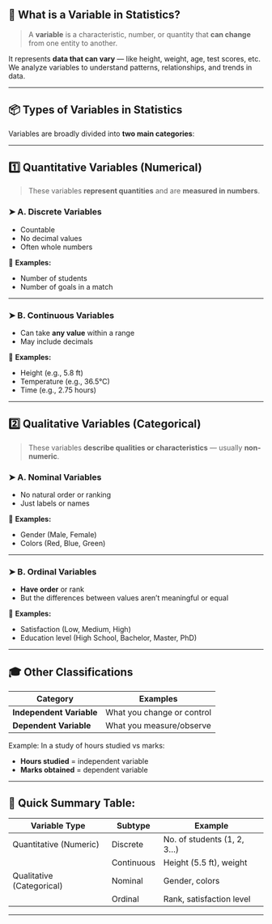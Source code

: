 
## 🎯 What is a **Variable** in Statistics?

> A **variable** is a characteristic, number, or quantity that **can change** from one entity to another.

It represents **data that can vary** — like height, weight, age, test scores, etc. We analyze variables to understand patterns, relationships, and trends in data.

---

## 📦 Types of Variables in Statistics

Variables are broadly divided into **two main categories**:

---

## 1️⃣ **Quantitative Variables** (Numerical)

> These variables **represent quantities** and are **measured in numbers**.

### ➤ A. **Discrete Variables**
- Countable
- No decimal values
- Often whole numbers

📌 **Examples:**
- Number of students
- Number of goals in a match

---

### ➤ B. **Continuous Variables**
- Can take **any value** within a range
- May include decimals

📌 **Examples:**
- Height (e.g., 5.8 ft)
- Temperature (e.g., 36.5°C)
- Time (e.g., 2.75 hours)

---

## 2️⃣ **Qualitative Variables** (Categorical)

> These variables **describe qualities or characteristics** — usually **non-numeric**.

### ➤ A. **Nominal Variables**
- No natural order or ranking
- Just labels or names

📌 **Examples:**
- Gender (Male, Female)
- Colors (Red, Blue, Green)

---

### ➤ B. **Ordinal Variables**
- **Have order** or rank
- But the differences between values aren’t meaningful or equal

📌 **Examples:**
- Satisfaction (Low, Medium, High)
- Education level (High School, Bachelor, Master, PhD)

---

## 🎓 Other Classifications

| Category               | Examples                      |
|------------------------|-------------------------------|
| **Independent Variable** | What you change or control     |
| **Dependent Variable**   | What you measure/observe       |

Example: In a study of hours studied vs marks:
- **Hours studied** = independent variable  
- **Marks obtained** = dependent variable

---

## 🔁 Quick Summary Table:

| Variable Type         | Subtype      | Example                     |
|------------------------|--------------|-----------------------------|
| Quantitative (Numeric) | Discrete     | No. of students (1, 2, 3…)  |
|                        | Continuous   | Height (5.5 ft), weight     |
| Qualitative (Categorical)| Nominal    | Gender, colors              |
|                        | Ordinal      | Rank, satisfaction level    |

---

